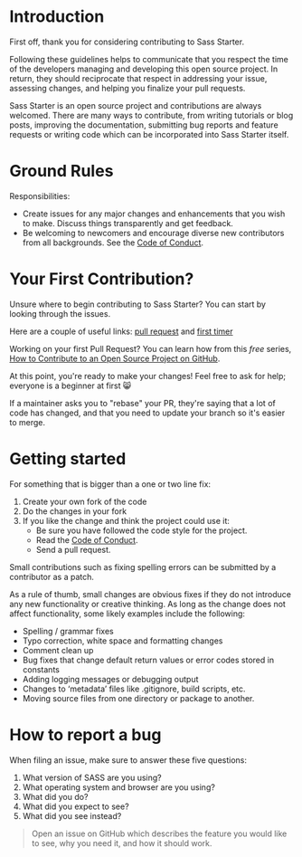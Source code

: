 # Introduction

First off, thank you for considering contributing to Sass Starter.

Following these guidelines helps to communicate that you respect the time of the developers managing and developing this open source project. In return, they should reciprocate that respect in addressing your issue, assessing changes, and helping you finalize your pull requests.

Sass Starter is an open source project and contributions are always welcomed. There are many ways to contribute, from writing tutorials or blog posts, improving the documentation, submitting bug reports and feature requests or writing code which can be incorporated into Sass Starter itself.

# Ground Rules

Responsibilities:
* Create issues for any major changes and enhancements that you wish to make. Discuss things transparently and get feedback.
* Be welcoming to newcomers and encourage diverse new contributors from all backgrounds. See the [Code of Conduct](https://github.com/sshikhrakar/Sass-Starter/blob/master/CODE_OF_CONDUCT.md).

# Your First Contribution?

Unsure where to begin contributing to Sass Starter? You can start by looking through the issues.

Here are a couple of useful links: [pull request](http://makeapullrequest.com/) and [first timer](http://www.firsttimersonly.com/)

Working on your first Pull Request? You can learn how from this *free* series, [How to Contribute to an Open Source Project on GitHub](https://egghead.io/series/how-to-contribute-to-an-open-source-project-on-github).

At this point, you're ready to make your changes! Feel free to ask for help; everyone is a beginner at first :smile_cat:

If a maintainer asks you to "rebase" your PR, they're saying that a lot of code has changed, and that you need to update your branch so it's easier to merge.

# Getting started

For something that is bigger than a one or two line fix:

1. Create your own fork of the code
2. Do the changes in your fork
3. If you like the change and think the project could use it:
    * Be sure you have followed the code style for the project.
    * Read the [Code of Conduct](https://github.com/sshikhrakar/Sass-Starter/blob/master/CODE_OF_CONDUCT.md).
    * Send a pull request.

Small contributions such as fixing spelling errors can be submitted by a contributor as a patch.

As a rule of thumb, small changes are obvious fixes if they do not introduce any new functionality or creative thinking. As long as the change does not affect functionality, some likely examples include the following:
* Spelling / grammar fixes
* Typo correction, white space and formatting changes
* Comment clean up
* Bug fixes that change default return values or error codes stored in constants
* Adding logging messages or debugging output
* Changes to ‘metadata’ files like .gitignore, build scripts, etc.
* Moving source files from one directory or package to another.

# How to report a bug

When filing an issue, make sure to answer these five questions:

1. What version of SASS are you using?
2. What operating system and browser are you using?
3. What did you do?
4. What did you expect to see?
5. What did you see instead?

> Open an issue on GitHub which describes the feature you would like to see, why you need it, and how it should work.
